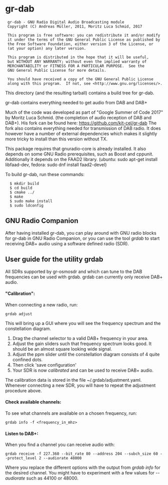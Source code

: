 gr-dab
======

```
 gr-dab - GNU Radio Digital Audio Broadcasting module
 Copyright (C) Andreas Müller, 2011, Moritz Luca Schmid, 2017

 This program is free software: you can redistribute it and/or modify
 it under the terms of the GNU General Public License as published by
 the Free Software Foundation, either version 3 of the License, or
 (at your option) any later version.

 This program is distributed in the hope that it will be useful,
 but WITHOUT ANY WARRANTY; without even the implied warranty of
 MERCHANTABILITY or FITNESS FOR A PARTICULAR PURPOSE.  See the
 GNU General Public License for more details.

 You should have received a copy of the GNU General Public License
 along with this program.  If not, see <http://www.gnu.org/licenses/>.
```


This directory (and the resulting tarball) contains a build tree for
gr-dab.

gr-dab contains everything needed to get audio from DAB and DAB+

Much of the code was developed as part of "Google Summer of Code 2017" by
Moritz Luca Schmid. (the completion of audio reception of DAB and DAB+).
His fork can be found here: https://github.com/kit-cel/gr-dab The fork also
contains everything needed for transmission of DAB radio. It does however have
a number of external dependencies which makes it slightly more tricky to
install than this version without TX.

This package requires that gnuradio-core is already installed.  It
also depends on some GNU Radio prerequisites, such as Boost and
cppunit. Additionally it depends on the FAAD2 library. (ubuntu: sudo apt-get
install libfaad-dev, fedora: sudo dnf install faad2-devel)

To build gr-dab, run these commands:

```
  $ mkdir build
  $ cd build
  $ cmake ../
  $ make
  $ sudo make install
  $ sudo ldconfig
```

GNU Radio Companion
-------------------

After having installed gr-dab, you can play around with GNU radio blocks for gr-dab in GNU Radio Companion, or you can use the tool *grdab* to start receiving DAB+ audio using a software defined radio (SDR).


User guide for the utility **grdab**
------------------------------------

All SDRs supported by gr-osmosdr and which can tune to the DAB frequencies can be used with grdab. grdab can currently only receive DAB+ audio.


#### "Calibration":

When connecting a new radio, run:

```
grdab adjust
```

This will bring up a GUI where you will see the frequency spectrum and the constellation diagram.

1. Drag the channel selector to a valid DAB+ frequency in your area.
2. Adjust the gain sliders such that frequency spectrum looks good. It should be an almost square looking wide signal.
3. Adjust the ppm slider until the constellation diagram consists of 4 quite confined dots.
4. Then click 'save configuration'
5. Your SDR is now *calibrated* and can be used to receive DAB+ audio.

The calibration data is stored in the file ~/.grdab/adjustment.yaml. Whenever connecting a new SDR, you will have to repeat the adjustment procedure above.

#### Check available channels:

To see what channels are available on a chosen frequency, run:

```
grdab info -f <frequency_in_mhz>
```

#### Listen to DAB+:

When you find a channel you can receive audio with:

```
grdab receive -f 227.360 --bit_rate 80 --address 204 --subch_size 60 --protect_level 2 --audiorate 48000
```

Where you replace the different options with the output from *grdab info* for the desired channel. You might have to experiment with a few values for *--audiorate* such as 44100 or 48000.
